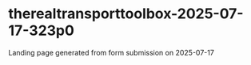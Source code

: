 # therealtransporttoolbox-2025-07-17-323p0
Landing page generated from form submission on 2025-07-17
